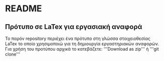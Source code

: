 # README
## Πρότυπο σε LaTex για εργασιακή αναφορά
Το παρόν repository περιέχει ένα πρότυπο στη γλώσσα στοιχειοθεσίας LaTex
το οποίο χρησιμοποιώ για τη δημιουργία εργαστηριακών αναφορών.
Για χρήση του προτύπου αρχικά το κατεβάζετε:
'''Download as zip''' ή '''git clone'''
